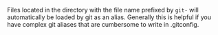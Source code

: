Files located in the directory with the file name prefixed by `git-` will
automatically be loaded by git as an alias. Generally this is helpful if you
have complex git aliases that are cumbersome to write in .gitconfig.
